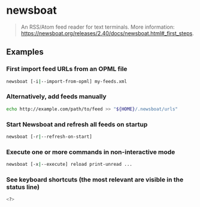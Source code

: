 # newsboat

> An RSS/Atom feed reader for text terminals. More information: <https://newsboat.org/releases/2.40/docs/newsboat.html#_first_steps>.

## Examples

### First import feed URLs from an OPML file

```bash
newsboat [-i|--import-from-opml] my-feeds.xml
```

### Alternatively, add feeds manually

```bash
echo http://example.com/path/to/feed >> "${HOME}/.newsboat/urls"
```

### Start Newsboat and refresh all feeds on startup

```bash
newsboat [-r|--refresh-on-start]
```

### Execute one or more commands in non-interactive mode

```bash
newsboat [-x|--execute] reload print-unread ...
```

### See keyboard shortcuts (the most relevant are visible in the status line)

```bash
<?>
```
